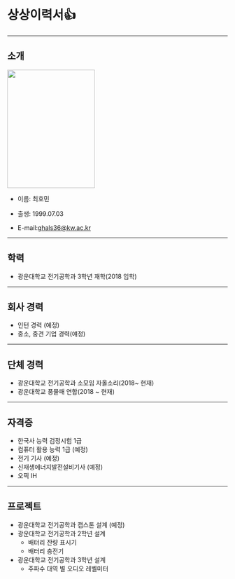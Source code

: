 # 상상이력서👍
---
## 소개
 <img src="https://user-images.githubusercontent.com/101074052/190561137-e7af4097-d67b-49e5-80a8-ebb33325a63e.jpg" width="200" height="270"/>  
 
 - 이름: 최호민 

 - 출생: 1999.07.03

 - E-mail:ghals36@kw.ac.kr

---
## 학력
 - 광운대학교 전기공학과 3학년 재학(2018 입학)
 
---
## 회사 경력
 - 인턴 경력 (예정)
 - 중소, 중견 기업 경력(얘정)

---


## 단체 경력
 - 광운대학교 전기공학과 소모임 자올소리(2018~ 현재)
 - 광운대학교 풍물패 연합(2018 ~ 현재)
---

## 자격증
- 한국사 능력 검정시험 1급
- 컴퓨터 활용 능력 1급 (예정)
- 전기 기사 (예정)
- 신재생에너지발전설비기사 (예정)
- 오픽 IH

---

## 프로젝트
 - 광운대학교 전기공학과 캡스톤 설계 (예정)
 - 광운대학교 전기공학과 2학년 설계
   - 배터리 잔량 표시기
   - 배터리 충전기
  - 광운대학교 전기공학과 3학년 설계
    - 주파수 대역 별 오디오 레벨미터
    





